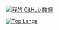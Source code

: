 [![我的 GitHub 数据](https://github-readme-stats.vercel.app/api?username=Fly-Potato)]()


[![Top Langs](https://github-readme-stats.vercel.app/api/top-langs/?username=Fly-Potato)]()
